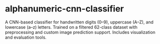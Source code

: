 # alphanumeric-cnn-classifier
A CNN-based classifier for handwritten digits (0–9), uppercase (A–Z), and lowercase (a–z) letters. Trained on a filtered 62-class dataset with preprocessing and custom image prediction support. Includes visualization and evaluation tools.
